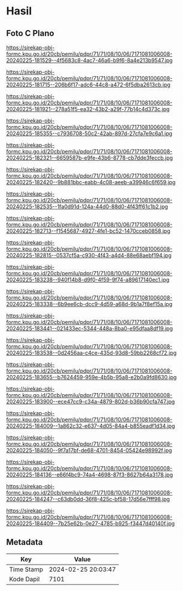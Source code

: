 # Hasil

## Foto C Plano

https://sirekap-obj-formc.kpu.go.id/20cb/pemilu/pdpr/71/71/08/10/06/7171081006008-20240225-181529--4f5683c8-4ac7-46a6-b9f6-8a4e213b9547.jpg

https://sirekap-obj-formc.kpu.go.id/20cb/pemilu/pdpr/71/71/08/10/06/7171081006008-20240225-181715--206b6f17-adc6-44c8-a472-6f5dba2613cb.jpg

https://sirekap-obj-formc.kpu.go.id/20cb/pemilu/pdpr/71/71/08/10/06/7171081006008-20240225-181921--278a51f5-ea32-43b2-a29f-77b14c4d373c.jpg

https://sirekap-obj-formc.kpu.go.id/20cb/pemilu/pdpr/71/71/08/10/06/7171081006008-20240225-185355--c7936708-50c2-42ab-897d-27cfa7e9c6a1.jpg

https://sirekap-obj-formc.kpu.go.id/20cb/pemilu/pdpr/71/71/08/10/06/7171081006008-20240225-182321--6659587b-e9fe-43b6-8778-cb7dde3feccb.jpg

https://sirekap-obj-formc.kpu.go.id/20cb/pemilu/pdpr/71/71/08/10/06/7171081006008-20240225-182420--9b881bbc-eabb-4c08-aeeb-a39946c6f659.jpg

https://sirekap-obj-formc.kpu.go.id/20cb/pemilu/pdpr/71/71/08/10/06/7171081006008-20240225-182535--1fa0d91d-124a-44d0-88d0-4f43ff61c1b2.jpg

https://sirekap-obj-formc.kpu.go.id/20cb/pemilu/pdpr/71/71/08/10/06/7171081006008-20240225-182713--f1545687-4927-4fe1-bc52-1470cceb0858.jpg

https://sirekap-obj-formc.kpu.go.id/20cb/pemilu/pdpr/71/71/08/10/06/7171081006008-20240225-182815--0537cf5a-c930-4f43-a4d4-88e68aebf194.jpg

https://sirekap-obj-formc.kpu.go.id/20cb/pemilu/pdpr/71/71/08/10/06/7171081006008-20240225-183238--940f14b8-d9f0-4f59-9f74-a89617140ec1.jpg

https://sirekap-obj-formc.kpu.go.id/20cb/pemilu/pdpr/71/71/08/10/06/7171081006008-20240225-183338--6b9ee6cb-dcc9-4d59-a68d-9b1a7f8ef15a.jpg

https://sirekap-obj-formc.kpu.go.id/20cb/pemilu/pdpr/71/71/08/10/06/7171081006008-20240225-183441--021433ec-5344-448a-8ba0-e95dfaa8df19.jpg

https://sirekap-obj-formc.kpu.go.id/20cb/pemilu/pdpr/71/71/08/10/06/7171081006008-20240225-183538--0d2456aa-c4ce-435d-93d8-59bb2268cf72.jpg

https://sirekap-obj-formc.kpu.go.id/20cb/pemilu/pdpr/71/71/08/10/06/7171081006008-20240225-183655--b7624459-959e-4b5b-95a8-e2b0a9fd8630.jpg

https://sirekap-obj-formc.kpu.go.id/20cb/pemilu/pdpr/71/71/08/10/06/7171081006008-20240225-183900--ece47cc9-c34a-4879-802d-b36b90cfa747.jpg

https://sirekap-obj-formc.kpu.go.id/20cb/pemilu/pdpr/71/71/08/10/06/7171081006008-20240225-184009--1a862c32-e637-4d05-84a4-b855eadf1d34.jpg

https://sirekap-obj-formc.kpu.go.id/20cb/pemilu/pdpr/71/71/08/10/06/7171081006008-20240225-184050--9f7a17bf-de68-4701-8454-05424e98992f.jpg

https://sirekap-obj-formc.kpu.go.id/20cb/pemilu/pdpr/71/71/08/10/06/7171081006008-20240225-184136--e66f4bc9-74a4-4698-87f3-8627b64a3178.jpg

https://sirekap-obj-formc.kpu.go.id/20cb/pemilu/pdpr/71/71/08/10/06/7171081006008-20240225-184247--c63db0dd-36f8-425c-bf58-17d56e7fff98.jpg

https://sirekap-obj-formc.kpu.go.id/20cb/pemilu/pdpr/71/71/08/10/06/7171081006008-20240225-184409--7b25e62b-0e27-4785-b925-f3447d40140f.jpg


## Metadata

| Key        | Value               |
| ---------- | ------------------- |
| Time Stamp | 2024-02-25 20:03:47 |
| Kode Dapil | 7101                |



